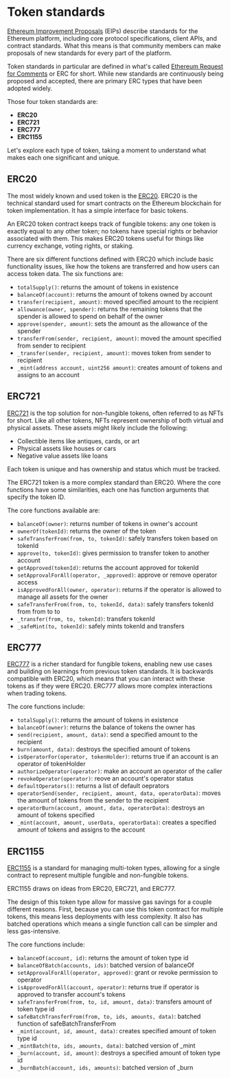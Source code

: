 # Token standards

[Ethereum Improvement Proposals](https://eips.ethereum.org/) (EIPs) describe standards for the Ethereum platform, including core protocol specifications, client APIs, and contract standards. What this means is that community members can make proposals of new standards for every part of the platform.

Token standards in particular are defined in what's called [Ethereum Request for Comments](https://eips.ethereum.org/erc) or ERC for short. While new standards are continuously being proposed and accepted, there are primary ERC types that have been adopted widely.

Those four token standards are:

- **ERC20**
- **ERC721**
- **ERC777**
- **ERC1155**

Let's explore each type of token, taking a moment to understand what makes each one significant and unique.

## ERC20

The most widely known and used token is the [ERC20](https://eips.ethereum.org/EIPS/eip-20). ERC20 is the technical standard used for smart contracts on the Ethereum blockchain for token implementation. It has a simple interface for basic tokens.

An ERC20 token contract keeps track of fungible tokens: any one token is exactly equal to any other token; no tokens have special rights or behavior associated with them. This makes ERC20 tokens useful for things like currency exchange, voting rights, or staking.

There are six different functions defined with ERC20 which include basic functionality issues, like how the tokens are transferred and how users can access token data. The six functions are:

- `totalSupply()`: returns the amount of tokens in existence
- `balanceOf(account)`: returns the amount of tokens owned by account
- `transfer(recipient, amount)`: moved specified amount to the recipient
- `allowance(owner, spender)`: returns the remaining tokens that the spender is allowed to spend on behalf of the owner
- `approve(spender, amount)`: sets the amount as the allowance of the spender
- `transferFrom(sender, recipient, amount)`: moved the amount specified from sender to recipient
- `_transfer(sender, recipient, amount)`: moves token from sender to recipient
- `_mint(address account, uint256 amount)`: creates amount of tokens and assigns to an account

## ERC721

[ERC721](https://eips.ethereum.org/EIPS/eip-721) is the top solution for non-fungible tokens, often referred to as NFTs for short. Like all other tokens, NFTs represent ownership of both virtual and physical assets. These assets might likely include the following:

- Collectible items like antiques, cards, or art
- Physical assets like houses or cars
- Negative value assets like loans

Each token is unique and has ownership and status which must be tracked.

The ERC721 token is a more complex standard than ERC20. Where the core functions have some similarities, each one has function arguments that specify the token ID.

The core functions available are:

- `balanceOf(owner)`: returns number of tokens in owner's account
- `ownerOf(tokenId)`: returns the owner of the token
- `safeTransferFrom(from, to, tokenId)`: safely transfers token based on tokenId
- `approve(to, tokenId)`: gives permission to transfer token to another account
- `getApproved(tokenId)`: returns the account approved for tokenId
- `setApprovalForAll(operator, _approved)`: approve or remove operator access
- `isApprovedForAll(owner, operator)`: returns if the operator is allowed to manage all assets for the owner
- `safeTransferFrom(from, to, tokenId, data)`: safely transfers tokenId from from to to
- `_transfer(from, to, tokenId)`: transfers tokenId
- `_safeMint(to, tokenId)`: safely mints tokenId and transfers

## ERC777

[ERC777](https://eips.ethereum.org/EIPS/eip-777) is a richer standard for fungible tokens, enabling new use cases and building on learnings from previous token standards. It is backwards compatible with ERC20, which means that you can interact with these tokens as if they were ERC20. ERC777 allows more complex interactions when trading tokens.

The core functions include:

- `totalSupply()`: returns the amount of tokens in existence
- `balanceOf(owner)`: returns the balance of tokens the owner has
- `send(recipient, amount, data)`: send a specified amount to the recipient
- `burn(amount, data)`: destroys the specified amount of tokens
- `isOperatorFor(operator, tokenHolder)`: returns true if an account is an operator of tokenHolder
- `authorizeOperator(operator)`: make an account an operator of the caller
- `revokeOperator(operator)`: reove an account's operator status
- `defaultOperators()`: returns a list of default oeprators
- `operatorSend(sender, recipient, amount, data, operatorData)`: moves the amount of tokens from the sender to the recipient
- `operatorBurn(account, amount, data, operatorData)`: destroys an amount of tokens specified
- `_mint(account, amount, userData, operatorData)`: creates a specified amount of tokens and assigns to the account

## ERC1155

[ERC1155](https://eips.ethereum.org/EIPS/eip-1155) is a standard for managing multi-token types, allowing for a single contract to represent multiple fungible and non-fungible tokens.

ERC1155 draws on ideas from ERC20, ERC721, and ERC777.

The design of this token type allow for massive gas savings for a couple different reasons. First, because you can use this token contract for multiple tokens, this means less deployments with less complexity. It also has batched operations which means a single function call can be simpler and less gas-intensive.

The core functions include:

- `balanceOf(account, id)`: returns the amount of token type id
- `balanceOfBatch(accounts, ids)`: batched version of balanceOf
- `setApprovalForAll(operator, approved)`: grant or revoke permission to operator
- `isApprovedForAll(account, operator)`: returns true if operator is approved to transfer account's tokens
- `safeTransferFrom(from, to, id, amount, data)`: transfers amount of token type id
- `safeBatchTransferFrom(from, to, ids, amounts, data)`: batched function of safeBatchTransferFrom
- `_mint(account, id, amount, data)`: creates specified amount of token type id
- `_mintBatch(to, ids, amounts, data)`: batched version of _mint
- `_burn(account, id, amount)`: destroys a specified amount of token type id
- `_burnBatch(account, ids, amounts)`: batched version of _burn
